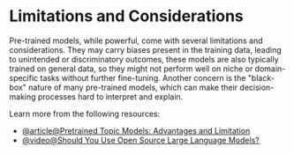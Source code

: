# Limitations and Considerations

Pre-trained models, while powerful, come with several limitations and considerations. They may carry biases present in the training data, leading to unintended or discriminatory outcomes, these models are also typically trained on general data, so they might not perform well on niche or domain-specific tasks without further fine-tuning. Another concern is the "black-box" nature of many pre-trained models, which can make their decision-making processes hard to interpret and explain.

Learn more from the following resources:

- [@article@Pretrained Topic Models: Advantages and Limitation](https://www.kaggle.com/code/amalsalilan/pretrained-topic-models-advantages-and-limitation)
- [@video@Should You Use Open Source Large Language Models?](https://www.youtube.com/watch?v=y9k-U9AuDeM)